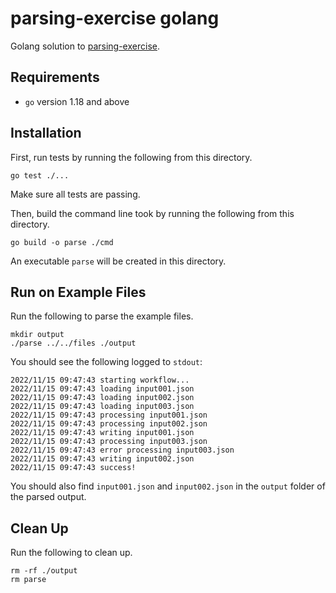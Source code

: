 # parsing-exercise golang

Golang solution to [parsing-exercise](https://github.com/mimikwang/parsing-exercise).

## Requirements

* `go` version 1.18 and above

## Installation

First, run tests by running the following from this directory.

```
go test ./...
```

Make sure all tests are passing.

Then, build the command line took by running the following from this directory.

```
go build -o parse ./cmd
```

An executable `parse` will be created in this directory.

## Run on Example Files

Run the following to parse the example files.

```
mkdir output
./parse ../../files ./output
```

You should see the following logged to `stdout`:

```
2022/11/15 09:47:43 starting workflow...
2022/11/15 09:47:43 loading input001.json
2022/11/15 09:47:43 loading input002.json
2022/11/15 09:47:43 loading input003.json
2022/11/15 09:47:43 processing input001.json
2022/11/15 09:47:43 processing input002.json
2022/11/15 09:47:43 writing input001.json
2022/11/15 09:47:43 processing input003.json
2022/11/15 09:47:43 error processing input003.json
2022/11/15 09:47:43 writing input002.json
2022/11/15 09:47:43 success!
```

You should also find `input001.json` and `input002.json` in the `output` folder of the parsed output.

## Clean Up

Run the following to clean up.

```
rm -rf ./output
rm parse
```
